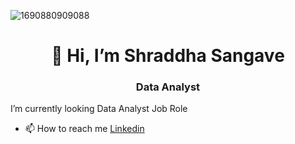 ![1690880909088](https://github.com/shraddhasangave99/Accenture-Social_Buzz-Data_Analysis/assets/153710836/9406bf5e-7283-48d5-beb3-4da00a31d25d)

 <h1 align="center">👋 Hi, I’m Shraddha Sangave</h1>

<h3 align="center">Data Analyst</h3>

  I’m currently looking Data Analyst Job Role

- 📫 How to reach me [Linkedin](https://www.linkedin.com/in/shraddhasangave/)


<!---
shraddhasangave99/shraddhasangave99 is a ✨ special ✨ repository because its `README.md` (this file) appears on your GitHub profile.
You can click the Preview link to take a look at your changes.
--->
